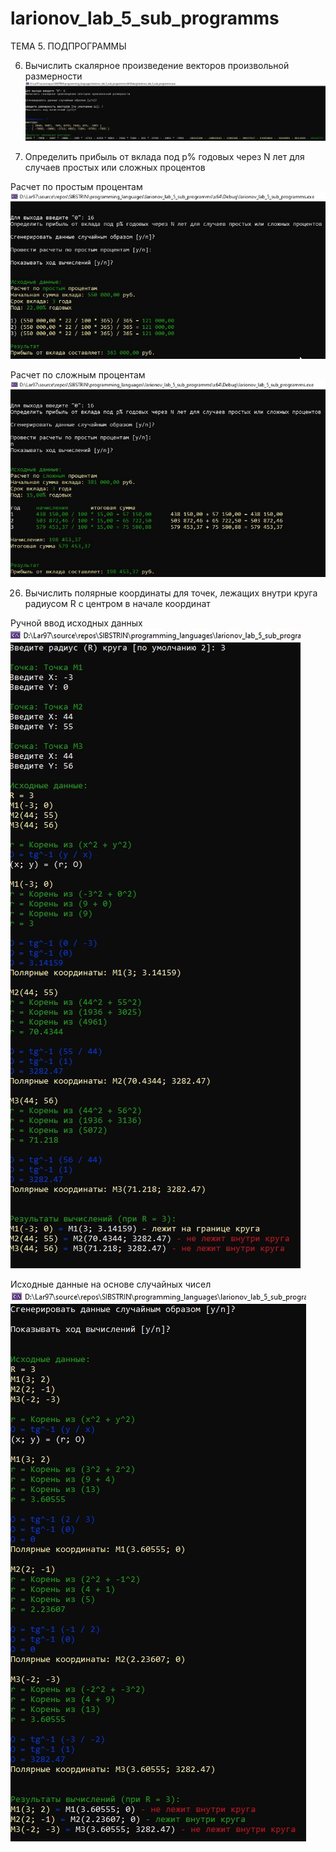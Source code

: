 # larionov_lab_5_sub_programms
ТЕМА 5. ПОДПРОГРАММЫ

6)	Вычислить скалярное произведение векторов произвольной размерности
![alt text](https://github.com/dr-number/larionov_lab_5_sub_programms/blob/master/screens/6-1.jpg)

16) Определить прибыль от вклада под p% годовых через N лет  для случаев простых или сложных процентов

Расчет по простым процентам
![alt text](https://github.com/dr-number/larionov_lab_5_sub_programms/blob/master/screens/16-1.jpg)

Расчет по сложным процентам
![alt text](https://github.com/dr-number/larionov_lab_5_sub_programms/blob/master/screens/16-2.jpg)

26) Вычислить полярные координаты для точек, лежащих внутри круга радиусом R с центром в начале координат

Ручной ввод исходных данных
![alt text](https://github.com/dr-number/larionov_lab_5_sub_programms/blob/master/screens/26-1.jpg)

Исходные данные на основе случайных чисел
![alt text](https://github.com/dr-number/larionov_lab_5_sub_programms/blob/master/screens/26-2.jpg)
